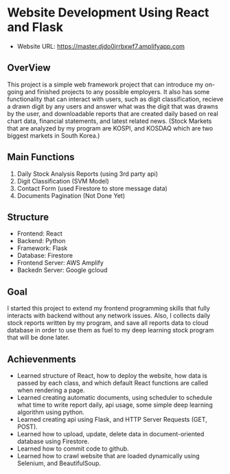 # Website Development Using React and Flask

- Website URL: <https://master.djdo0jrrbxwf7.amplifyapp.com>

## OverView
This project is a simple web framework project that can introduce my on-going and finished projects to any possible employers.
It also has some functionality that can interact with users, such as digit classification, recieve a drawn digit by any users and answer what was the digit that was drawns by the user, and downloadable reports that are created daily based on real chart data, financial statements, and latest related news. (Stock Markets that are analyzed by my program are KOSPI, and KOSDAQ which are two biggest markets in South Korea.)

## Main Functions
1. Daily Stock Analysis Reports (using 3rd party api)
2. Digit Classification (SVM Model)
3. Contact Form (used Firestore to store message data)
4. Documents Pagination (Not Done Yet)

## Structure
- Frontend: React
- Backend: Python
- Framework: Flask
- Database: Firestore
- Frontend Server: AWS Amplify
- Backedn Server: Google gcloud

## Goal
I started this project to extend my frontend programming skills that fully interacts with backend without any network issues. Also, I collects daily stock reports written by my program, and save all reports data to cloud database in order to use them as fuel to my deep learning stock program that will be done later.

## Achievenments
- Learned structure of React, how to deploy the website, how data is passed by each class, and which default React functions are called when rendering a page.
- Learned creating automatic documents, using scheduler to schedule what time to write report daily, api usage, some simple deep learning algorithm using python.
- Learned creating api using Flask, and HTTP Server Requests (GET, POST).
- Learned how to upload, update, delete data in document-oriented database using Firestore.
- Learned how to commit code to github.
- Learned how to crawl website that are loaded dynamically using Selenium, and BeautifulSoup.
